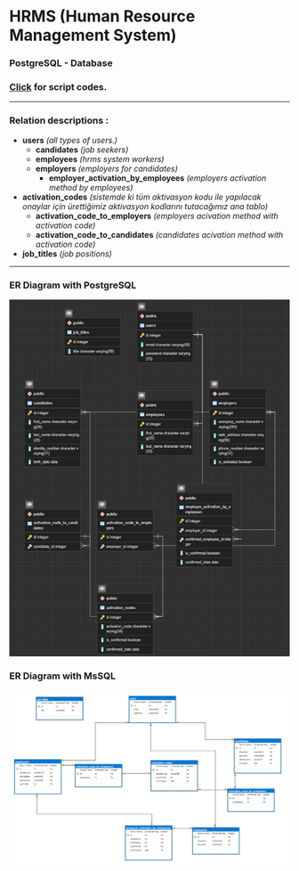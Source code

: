 # HRMS (Human Resource Management System)
### PostgreSQL - Database
### <a href="database.sql">Click</a> for script codes.
* * *
### Relation descriptions : 
  - <b>users</b> <i>(all types of users.)</i>
    - <b>candidates</b> <i>(job seekers)</i>
    - <b>employees</b> <i>(hrms system workers)</i>
    - <b>employers</b> <i>(employers for candidates)</i>
      - <b>employer_activation_by_employees</b> <i>(employers activation method by employees)</i>
  - <b>activation_codes</b> <i>(sistemde ki tüm aktivasyon kodu ile yapılacak onaylar için ürettiğimiz aktivasyon kodlarını tutacağımız ana tablo)</i>
    - <b>activation_code_to_employers</b> <i>(employers acivation method with activation code)</i>
    - <b>activation_code_to_candidates</b> <i>(candidates acivation method with activation code)</i>
  - <b>job_titles</b> <i>(job positions)</i>
* * *
### ER Diagram with PostgreSQL
<p align="center"><img src="images/ER Diagram-postgresql-dark.2.png"></p>

### ER Diagram with MsSQL
<p align="center"><img src="images/ER Diagram-mssql.2.png"></p>
